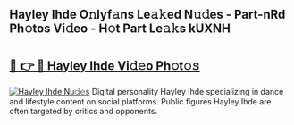 ## Hayley Ihde O𝚗lyf𝚊ns Le𝚊𝚔ed N𝚞𝚍es - Part-nRd Ph𝚘tos Vi𝚍eo - H𝚘t Part Le𝚊𝚔s kUXNH

# <h2><a href="http://hf7en61.feru.top/?c=Hayley+Ihde">🔗 👉 🔴 Hayley Ihde Vi𝚍𝚎o Ph𝚘t𝚘𝚜</a></h2>

[![Hayley Ihde Nu𝚍𝚎s](https://i.imgur.com/0TWrTi3.gif)](http://hf7en61.feru.top/?c=Hayley+Ihde)
Digital personality Hayley Ihde specializing in dance and lifestyle content on social platforms. Public figures Hayley Ihde are often targeted by critics and opponents. 
